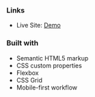 
### Links

- Live Site: [Demo]()

### Built with

- Semantic HTML5 markup
- CSS custom properties
- Flexbox
- CSS Grid
- Mobile-first workflow
 
 